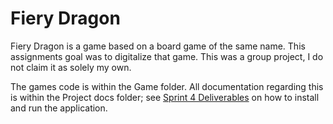 # Fiery Dragon
Fiery Dragon is a game based on a board game of the same name.
This assignments goal was to digitalize that game. This was a group project, I do not claim it as solely my own. 

The games code is within the Game folder. All documentation regarding this is within the Project docs folder; see [Sprint 4 Deliverables](https://github.com/Rango-Cham/Fiery-Dragon/blob/main/Project%20docs/Sprint_4_Deliverables.pdf) on how to install and run the application.

